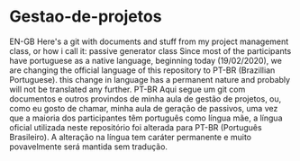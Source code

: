 # Gestao-de-projetos
EN-GB
Here's a git with documents and stuff from my project management class, or how i call it: passive generator class
Since most of the participants have portuguese as a native language, beginning today (19/02/2020), we are changing the official language of this repository to PT-BR (Brazillian Portuguese). this change in language has a permanent nature and probably will not be translated any further.
PT-BR
Aqui segue um git com documentos e outros provindos de minha aula de gestão de projetos, ou, como eu gosto de chamar, minha aula de geração de passivos, uma vez que a maioria dos participantes têm português como língua mãe, a língua oficial utilizada neste repositório foi alterada para PT-BR (Português Brasileiro).
A alteração na língua tem caráter permanente e muito povavelmente será mantida sem tradução.
